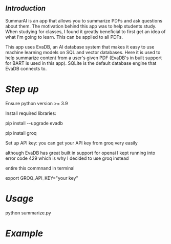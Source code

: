 ## *Introduction*
SummarAI is an app that allows you to summarize PDFs and ask questions about them. The motivation behind this app was to help students study. When studying for classes,
I found it greatly beneficial to first get an idea of what I'm going to learn. This can be applied to all PDFs. 

This app uses EvaDB, an AI database system that makes it easy to use machine learning models on SQL and vector databases. Here it is used to help summarize content 
from a user's given PDF (EvaDB's in built support for BART is used in this app). SQLite is the default database engine that EvaDB connects to. 

# *Step up*
Ensure python version >= 3.9

Install required libraries: 

pip install --upgrade evadb

pip install groq

Set up API key: 
you can get your API key from groq very easily 

although EvaDB has great built in support for openai I kept running into error code 429 which is why I decided to use groq instead 

entire this commnand in terminal 

export GROQ_API_KEY="your key"

# *Usage*

python summarize.py 

# *Example*










